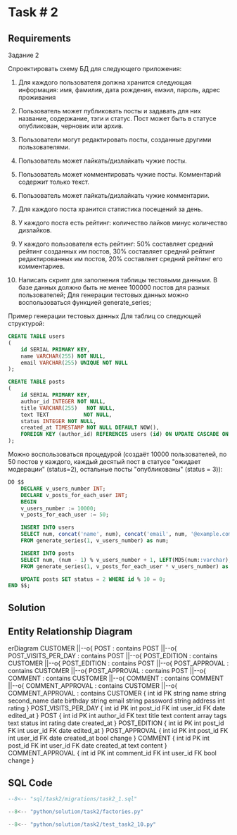 # Task # 2
## Requirements
Задание 2

Спроектировать схему БД для следующего приложения:

1. Для каждого пользователя должна хранится следующая информация: имя, фамилия, дата рождения, емэил, пароль, адрес проживания

2. Пользователь может публиковать посты и задавать для них название, содержание, тэги и статус. Пост может быть в статусе опубликован, черновик или архив.
3. Пользователи могут редактировать посты, созданные другими пользователями.
4. Пользователь может лайкать/дизлайкать чужие посты.
5. Пользователь может комментировать чужие посты. Комментарий содержит только текст.
6. Пользователь может лайкать/дизлайкать чужие комментарии.
7. Для каждого поста хранится статистика посещений за день.
8. У каждого поста есть рейтинг: количество лайков минус количество дизлайков.
9. У каждого пользователя есть рейтинг: 50% составляет средний рейтинг созданных им постов, 30% составляет средний рейтинг редактированных им постов, 20% составляет средний рейтинг его комментариев.
10. Написать скрипт для заполнения таблицы тестовыми данными. В базе данных должно быть не менее 100000 постов для разных пользователей; Для генерации тестовых данных можно воспользоваться функцией generate_series;

Пример генерации тестовых данных
Для таблиц со следующей структурой:

```sql
CREATE TABLE users
(
    id SERIAL PRIMARY KEY,
    name VARCHAR(255) NOT NULL,
    email VARCHAR(255) UNIQUE NOT NULL
);

CREATE TABLE posts
(
    id SERIAL PRIMARY KEY,
    author_id INTEGER NOT NULL,
    title VARCHAR(255)   NOT NULL,
    text TEXT           NOT NULL,
    status INTEGER NOT NULL,
    created_at TIMESTAMP NOT NULL DEFAULT NOW(),
    FOREIGN KEY (author_id) REFERENCES users (id) ON UPDATE CASCADE ON DELETE RESTRICT
);
```


Можно воспользоваться процедурой (создаёт 10000 пользователей, по 50 постов у каждого, каждый десятый пост в статусе "ожидает модерации" (status=2), остальные посты "опубликованы" (status = 3)):

```sql
DO $$
    DECLARE v_users_number INT;
    DECLARE v_posts_for_each_user INT;
    BEGIN
    v_users_number := 10000;
    v_posts_for_each_user := 50;

    INSERT INTO users 
    SELECT num, concat('name', num), concat('email', num, '@example.com')
    FROM generate_series(1, v_users_number) as num;

    INSERT INTO posts
    SELECT num, (num - 1) % v_users_number + 1, LEFT(MD5(num::varchar), 10), MD5(num::varchar), 3, NOW()
    FROM generate_series(1, v_posts_for_each_user * v_users_number) as num;

    UPDATE posts SET status = 2 WHERE id % 10 = 0;
END $$;
```

## Solution

## Entity Relationship Diagram

<!DOCTYPE html>
<html lang="en">
<head>
  <meta charset="utf-8">
</head>
<body>
  <div class="mermaid">
erDiagram
    CUSTOMER ||--o{ POST : contains
    POST ||--o{ POST_VISITS_PER_DAY : contains
    POST ||--o{ POST_EDITION : contains
    CUSTOMER ||--o{ POST_EDITION : contains
    POST ||--o{ POST_APPROVAL : contains
    CUSTOMER ||--o{ POST_APPROVAL : contains
    POST ||--o{ COMMENT : contains
    CUSTOMER ||--o{ COMMENT : contains
    COMMENT ||--o{ COMMENT_APPROVAL : contains
    CUSTOMER ||--o{ COMMENT_APPROVAL : contains
    CUSTOMER {
        int id PK
        string name
        string second_name
        date birthday
        string email
        string password
        string address
        int rating
    }
    POST_VISITS_PER_DAY {
        int id PK
        int post_id FK
        int user_id FK
        date edited_at
    }
    POST {
        int id PK
        int author_id FK
        text title
        text content
        array tags
        text status
        int rating
        date created_at
    }
    POST_EDITION {
        int id PK
        int post_id FK
        int user_id FK
        date edited_at
    }
    POST_APPROVAL {
        int id PK
        int post_id FK
        int user_id FK
        date created_at
        bool change
    }
    COMMENT {
        int id PK
        int post_id FK
        int user_id FK
        date created_at
        text content
    }
    COMMENT_APPROVAL {
        int id PK
        int comment_id FK
        int user_id FK
        bool change
    }


  </div>
 <script src="../../shared/mermaid.min.js"></script>
 <script>mermaid.initialize({startOnLoad:true});
</script>
</body>
</html>

## SQL Code

```sql
--8<-- "sql/task2/migrations/task2_1.sql"
```

```py
--8<-- "python/solution/task2/factories.py"
```
```py
--8<-- "python/solution/task2/test_task2_10.py"
```
